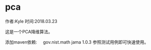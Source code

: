 # pca
作者:Kyle
时间:2018.03.23

这是一个PCA降维算法。

添加maven依赖:
<dependency>
    <groupId>gov.nist.math</groupId>
    <artifactId>jama</artifactId>
    <version>1.0.3</version>
</dependency>
参照测试用例即可快速使用。

